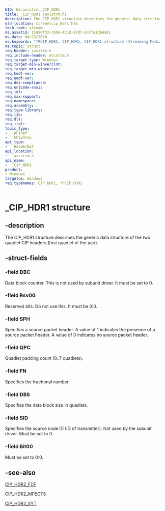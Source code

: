 ```yaml
---
UID: NS:avcstrm._CIP_HDR1
title: _CIP_HDR1 (avcstrm.h)
description: The CIP_HDR1 structure describes the generic data structure of the two quadlet CIP headers (first quadlet of the pair).
old-location: stream\cip_hdr1.htm
tech.root: stream
ms.assetid: 15450f33-cb86-4c1d-87d7-2d77a1d66a81
ms.date: 04/23/2018
ms.keywords: "*PCIP_HDR1, CIP_HDR1, CIP_HDR1 structure [Streaming Media Devices], PCIP_HDR1, PCIP_HDR1 structure pointer [Streaming Media Devices], _CIP_HDR1, avcsref_bfb761c5-6eb2-459a-b75f-32c5e2d11700.xml, avcstrm/CIP_HDR1, avcstrm/PCIP_HDR1, stream.cip_hdr1"
ms.topic: struct
req.header: avcstrm.h
req.include-header: Avcstrm.h
req.target-type: Windows
req.target-min-winverclnt: 
req.target-min-winversvr: 
req.kmdf-ver: 
req.umdf-ver: 
req.ddi-compliance: 
req.unicode-ansi: 
req.idl: 
req.max-support: 
req.namespace: 
req.assembly: 
req.type-library: 
req.lib: 
req.dll: 
req.irql: 
topic_type:
-	APIRef
-	kbSyntax
api_type:
-	HeaderDef
api_location:
-	avcstrm.h
api_name:
-	CIP_HDR1
product:
- Windows
targetos: Windows
req.typenames: CIP_HDR1, *PCIP_HDR1
---
```


# _CIP_HDR1 structure


## -description


The CIP_HDR1 structure describes the generic data structure of the two quadlet CIP headers (first quadlet of the pair).


## -struct-fields




### -field DBC

Data block counter. This is not used by subunit driver. It must be set to 0.


### -field Rsv00

Reserved bits. Do not use this. It must be 0:0.


### -field SPH

Specifies a source packet header. A value of 1 indicates the presence of a source packet header. A value of 0 indicates no source packet header.


### -field QPC

Quadlet padding count (0..7 quadlets).


### -field FN

Specifies the fractional number.


### -field DBS

Specifies the data block size in quadlets.


### -field SID

Specifies the source node ID (ID of transmitter). Not used by the subunit driver. Must be set to 0.


### -field Bit00

Must be set to 0:0.


## -see-also




<a href="https://msdn.microsoft.com/library/windows/hardware/ff557669">CIP_HDR2_FDF</a>



<a href="https://msdn.microsoft.com/library/windows/hardware/ff557672">CIP_HDR2_MPEGTS</a>



<a href="https://msdn.microsoft.com/library/windows/hardware/ff557676">CIP_HDR2_SYT</a>
 

 

